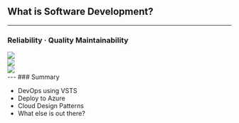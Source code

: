 ## What is Software Development?
---
### Reliability &#183; Quality Maintainability 
<div>
    <div class="img one">
        <img class="pic" src="http://image.freepik.com/free-vector/businessman-with-a-great-idea_1012-219.jpg" />
    </div>
    <div class="img two">
        <img class="pic" src="http://www.domstechblog.com/wp-content/uploads/2013/04/the-cloud.jpg"/>
    </div>
    <div class="img three">
        <img class="pic" src="http://previsa.rede-rnc.com.br/wp-content/uploads/sites/5/2016/10/1080x675xcertificado-digital.jpg.pagespeed.ic.Zbz50W9RbK.jpg" />
    </div>
</div>
---
### Summary

* DevOps using VSTS
* Deploy to Azure
* Cloud Design Patterns
* What else is out there?
